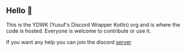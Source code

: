 ## Hello 👋

This is the YDWK (Yusuf's Discord Wrapper Kotlin) org and is where the code is hosted. Everyone is welcome to contribute or use it. 

If you want any help you can join the discord [server](https://discord.gg/J4GFGRtwBc)
